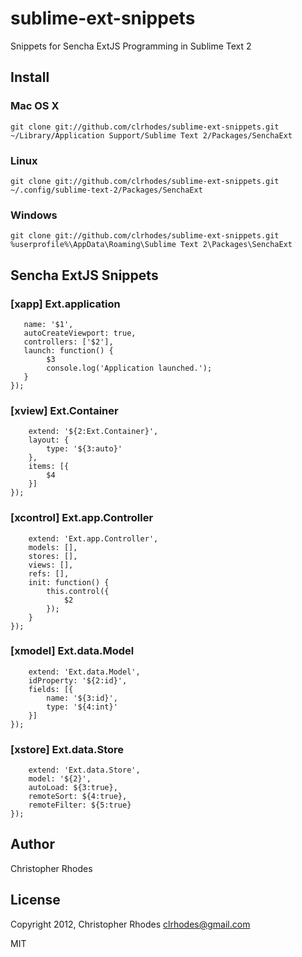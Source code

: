 sublime-ext-snippets
====================

Snippets for Sencha ExtJS Programming in Sublime Text 2

Install
-------

### Mac OS X

	git clone git://github.com/clrhodes/sublime-ext-snippets.git ~/Library/Application Support/Sublime Text 2/Packages/SenchaExt

### Linux

	git clone git://github.com/clrhodes/sublime-ext-snippets.git ~/.config/sublime-text-2/Packages/SenchaExt

### Windows

    git clone git://github.com/clrhodes/sublime-ext-snippets.git %userprofile%\AppData\Roaming\Sublime Text 2\Packages\SenchaExt

Sencha ExtJS Snippets
--------

### [xapp] Ext.application
```Ext.application({
   name: '$1',
   autoCreateViewport: true,
   controllers: ['$2'],
   launch: function() {
        $3
        console.log('Application launched.');
   }
});
```


### [xview] Ext.Container 

```Ext.define('${1:MyApp}.view.${TM_FILENAME/(.*)[.](.*)/$1/g}', {
    extend: '${2:Ext.Container}',
    layout: {
        type: '${3:auto}'
    },
    items: [{
        $4
    }]
});
```


### [xcontrol] Ext.app.Controller

```Ext.define('${1:MyApp}.controller.${TM_FILENAME/(.*)[.](.*)/$1/g}', {
    extend: 'Ext.app.Controller',
    models: [],
    stores: [],
    views: [],
    refs: [],
    init: function() {
        this.control({
            $2
        });
    }
});
```


### [xmodel] Ext.data.Model

```Ext.define('${1:MyApp}.model.${TM_FILENAME/(.*)[.](.*)/$1/g}', {
    extend: 'Ext.data.Model',
    idProperty: '${2:id}',
    fields: [{
        name: '${3:id}',
        type: '${4:int}'
    }]
});
```


### [xstore] Ext.data.Store

```Ext.define('${1:MyApp}.store.${TM_FILENAME/(.*)[.](.*)/$1/g}', {
    extend: 'Ext.data.Store',
    model: '${2}',
    autoLoad: ${3:true},
    remoteSort: ${4:true},
    remoteFilter: ${5:true}
});
```


Author
--------

Christopher Rhodes

License
--------

Copyright 2012, Christopher Rhodes <clrhodes@gmail.com>

MIT